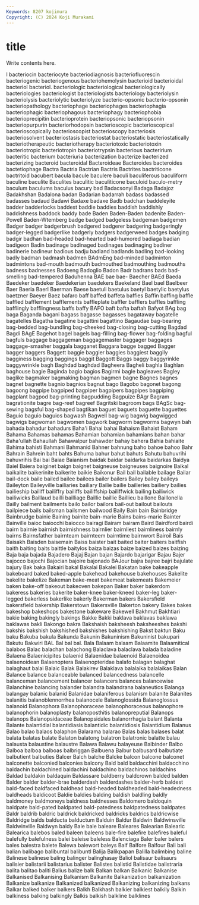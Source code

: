 ```yaml
---
Keywords: 8207 kojimura
Copyright: (C) 2024 Koji Murakami
---
```


# title

Write contents here.



l bacteriocin bacteriocyte bacteriodiagnosis bacteriofluorescin bacteriogenic bacteriogenous bacteriohemolysin bacterioid bacterioidal
bacteriol bacteriol. bacteriologic bacteriological bacteriologically bacteriologies bacteriologist bacteriologists bacteriology bacteriolysin
bacteriolysis bacteriolytic bacteriolyze bacterio-opsonic bacterio-opsonin bacteriopathology bacteriophage bacteriophages bacteriophagia bacteriophagic
bacteriophagous bacteriophagy bacteriophobia bacterioprecipitin bacterioprotein bacteriopsonic bacteriopsonin bacteriopurpurin bacteriorhodopsin bacterioscopic
bacterioscopical bacterioscopically bacterioscopist bacterioscopy bacteriosis bacteriosolvent bacteriostasis bacteriostat bacteriostatic bacteriostatically
bacteriotherapeutic bacteriotherapy bacteriotoxic bacteriotoxin bacteriotropic bacteriotropin bacteriotrypsin bacterious bacteririum bacteritic
bacterium bacteriuria bacterization bacterize bacterized bacterizing bacteroid bacteroidal Bacteroideae Bacteroides
bacteroides bactetiophage Bactra Bactria Bactrian Bactris Bactrites bactriticone bactritoid bacubert
bacula bacule baculere baculi baculiferous baculiform baculine baculite Baculites baculitic
baculiticone baculoid baculo-metry baculum baculums baculus bacury bad Badacsonyi Badaga
Badajoz Badakhshan Badalona badan Badarian badarrah badass badassed badasses badaud
Badawi Badaxe badaxe Badb badchan baddeleyite badder badderlocks baddest baddie
baddies baddish baddishly baddishness baddock baddy bade Baden Baden-Baden badenite
Baden-Powell Baden-Wtemberg badge badged badgeless badgeman badgemen Badger badger badgerbrush
badgered badgerer badgering badgeringly badger-legged badgerlike badgerly badgers badgerweed badges
badging badgir badhan bad-headed bad-hearted bad-humored badiaga badian badigeon Badin
badinage badinaged badinages badinaging badiner badinerie badineur badious badju badland
badlands badling bad-looking badly badman badmash badmen BAdmEng bad-minded badminton
badmintons bad-mouth badmouth badmouthed badmouthing badmouths badness badnesses Badoeng Badoglio
Badon Badr badrans bads bad-smelling bad-tempered Baduhenna BAE bae bae-
Baecher BAEd Baeda Baedeker baedeker Baedekerian baedekers Baekeland Bael bael
Baelbeer Baer Baeria Baerl Baerman Baese baetuli baetulus baetyl baetylic
baetylus baetzner Baeyer Baez bafaro baff baffed baffeta baffies Baffin
baffing baffle baffled bafflement bafflements baffleplate baffler bafflers baffles baffling
bafflingly bafflingness baffs baffy BAFO baft bafta baftah Bafyot BAg
bag baga Baganda bagani bagass bagasse bagasses bagataway bagatelle bagatelles
Bagatha bagatine bagattini bagattino Bagaudae bag-bearing bag-bedded bag-bundling bag-cheeked bag-closing
bag-cutting Bagdad Bagdi BAgE Bagehot bagel bagels bag-filling bag-flower bag-folding
bagful bagfuls baggage baggageman baggagemaster baggager baggages baggage-smasher baggala bagganet
Baggara bagge bagged Bagger bagger baggers Baggett baggie baggier baggies
baggiest baggily bagginess bagging baggings baggit Baggott Baggs baggy baggyrinkle
baggywrinkle bagh Baghdad baghdad Bagheera Bagheli baghla Baghlan baghouse bagie
Baginda bagio bagios Bagirmi bagle bagleaves Bagley baglike bagmaker bagmaking
bagman bagmen bagne Bagnes bagnes bagnet bagnette bagnio bagnios bagnut
bago Bagobo bagonet bagong bagoong bagpipe bagpiped bagpiper bagpipers bagpipes
bagpiping bagplant bagpod bag-printing bagpudding Bagpuize BAgr Bagram bagrationite bagre
bag-reef bagreef Bagritski bagroom bags BAgSc bag-sewing bagsful bag-shaped bagtikan
baguet baguets baguette baguettes Baguio baguio baguios bagwash Bagwell bag-wig
bagwig bagwigged bagwigs bagwoman bagwomen bagwork bagworm bagworms bagwyn bah
bahada bahadur bahadurs Baha'i Bahai bahai Bahaism Bahaist Baham Bahama
Bahamas bahamas Bahamian bahamian bahamians bahan bahar Baha'ullah Bahaullah Bahawalpur
bahawder bahay bahera Bahia bahiaite Bahima bahisti Bahmani Bahmanid Bahner
bahnung baho bahoe bahoo Bahr Bahrain Bahrein baht bahts Bahuma
bahur bahut bahuts Bahutu bahuvrihi bahuvrihis Bai bai Baiae Baianism
baidak baidar baidarka baidarkas Baidya Baiel Baiera baiginet baign baignet
baigneuse baigneuses baignoire Baikal baikalite baikerinite baikerite baikie Baikonur Bail
bail bailable bailage Bailar bail-dock baile bailed bailee bailees bailer
bailers Bailey bailey baileys Baileyton Baileyville bailiaries bailiary Bailie bailie
bailieries bailiery bailies bailieship bailiff bailiffry bailiffs bailiffship bailiffwick bailing
bailiwick bailiwicks Baillaud bailli bailliage Baillie baillie Baillieu baillone Baillonella
Bailly bailment bailments bailo bailor bailors bail-out bailout bailouts bailpiece
bails bailsman bailsmen bailwood Baily Bain bain Bainbridge Bainbrudge bainie
Baining bainite bain-marie Bains bains-marie Bainter Bainville baioc baiocchi baiocco
bairagi Bairam bairam Baird Bairdford bairdi bairn bairnie bairnish bairnishness
bairnlier bairnliest bairnliness bairnly bairns Bairnsfather bairnteam bairnteem bairntime bairnwort
Bairoil Bais Baisakh Baisden baisemain Baiss baister bait baited baiter
baiters baitfish baith baiting baits baittle baitylos baiza baizas baize
baized baizes baizing Baja baja bajada Bajadero Bajaj Bajan bajan
Bajardo bajarigar Bajau Bajer bajocco bajochi Bajocian bajoire bajonado BAJour
bajra bajree bajri bajulate bajury Bak baka Bakairi bakal Bakalai
Bakalei Bakatan bake bakeapple bakeboard baked baked-apple bakehead bakehouse bakehouses
Bakelite bakelite bakelize Bakeman bake-meat bakemeat bakemeats Bakemeier baken bake-off
bakeout bakeoven bakepan Baker baker bakerdom bakeress bakeries bakerite baker-knee
baker-kneed baker-leg baker-legged bakerless bakerlike bakerly Bakerman bakers Bakersfield bakersfield
bakership Bakerstown Bakersville Bakerton bakery Bakes bakes bakeshop bakeshops bakestone
bakeware Bakewell Bakhmut Bakhtiari bakie baking bakingly bakings Bakke Bakki
baklava baklavas baklawa baklawas bakli Bakongo bakra Bakshaish baksheesh baksheeshes
bakshi bakshis bakshish bakshished bakshishes bakshishing Bakst baktun Baku baku
Bakuba bakula Bakunda Bakunin Bakuninism Bakuninist bakupari Bakutu Bakwiri BAL
Bal bal bal. Bala Balaam balaam Balaamite Balaamitical balabos Balac
balachan balachong Balaclava balaclava balada baladine Balaena Balaenicipites balaenid Balaenidae
balaenoid Balaenoidea balaenoidean Balaenoptera Balaenopteridae balafo balagan balaghat balaghaut balai
Balaic Balak Balakirev Balaklava balalaika balalaikas Balan Balance balance balanceable
balanced balancedness balancelle balanceman balancement balancer balancers balances balancewise Balanchine
balancing balander balandra balandrana balaneutics Balanga balangay balanic balanid Balanidae
balaniferous balanism balanite Balanites balanitis balanoblennorrhea balanocele Balanoglossida Balanoglossus balanoid
Balanophora Balanophoraceae balanophoraceous balanophore balanophorin balanoplasty balanoposthitis balanopreputial Balanops balanops
Balanopsidaceae Balanopsidales balanorrhagia balant Balanta Balante balantidial balantidiasis balantidic balantidiosis
Balantidium Balanus Balao balao balaos balaphon Balarama balarao Balas balas
balases balat balata balatas balate Balaton balatong balatron balatronic balatte
balau balausta balaustine balaustre Balawa Balawu balayeuse Balbinder Balbo Balboa
balboa balboas balbriggan Balbuena Balbur balbusard balbutiate balbutient balbuties Balcer
Balch balche Balcke balcon balcone balconet balconette balconied balconies balcony
Bald bald baldacchini baldacchino baldachin baldachined baldachini baldachino baldachinos baldachins
Baldad baldakin baldaquin Baldassare baldberry baldcrown balded balden Balder balder
balder-brae balderdash balderdashes balder-herb baldest bald-faced baldfaced baldhead bald-headed baldheaded
bald-headedness baldheads baldicoot Baldie baldies balding baldish baldling baldly baldmoney
baldmoneys baldness baldnesses Baldomero baldoquin baldpate bald-pated baldpated bald-patedness baldpatedness
baldpates Baldr baldrib baldric baldrick baldricked baldricks baldrics baldricwise Baldridge
balds balducta balductum Balduin Baldur Baldwin Baldwinsville Baldwinville Baldwyn baldy
Bale bale baleare Baleares Balearian Balearic Balearica balebos baled baleen
baleens bale-fire balefire balefires baleful balefully balefulness balei baleise baleless
Balenciaga Baler baler balers bales balestra balete Balewa balewort baleys
Balf Balfore Balfour Bali bali balian balibago balibuntal balibuntl Balija
Balikpapan Balilla balimbing baline Balinese balinese baling balinger balinghasay Baliol
balisaur balisaurs balisier balistarii balistarius balister Balistes balistid Balistidae balistraria
balita balitao baliti Balius balize balk Balkan balkan Balkanic Balkanise
Balkanised Balkanising Balkanism Balkanite Balkanization balkanization Balkanize balkanize Balkanized balkanized
Balkanizing balkanizing balkans Balkar balked balker balkers Balkh Balkhash balkier
balkiest balkily Balkin balkiness balking balkingly Balkis balkish balkline balklines

